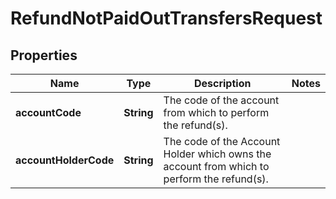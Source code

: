 

# RefundNotPaidOutTransfersRequest


## Properties

| Name | Type | Description | Notes |
|------------ | ------------- | ------------- | -------------|
|**accountCode** | **String** | The code of the account from which to perform the refund(s). |  |
|**accountHolderCode** | **String** | The code of the Account Holder which owns the account from which to perform the refund(s). |  |



